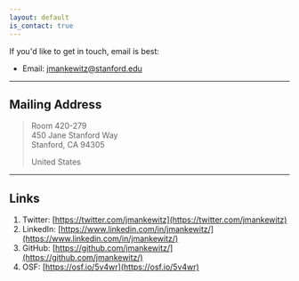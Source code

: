 ```yaml
---
layout: default
is_contact: true
---
```

If you'd like to get in touch, email is best:

* Email: [jmankewitz@stanford.edu](mailto:jmankewitz@stanford.edu)

---

## Mailing Address

> Room 420-279  
> 450 Jane Stanford Way  
> Stanford, CA 94305
>
> United States

---

## Links

1. Twitter: [https://twitter.com/jmankewitz](https://twitter.com/jmankewitz)
2. LinkedIn: [https://www.linkedin.com/in/jmankewitz/](https://www.linkedin.com/in/jmankewitz/)
3. GitHub: [https://github.com/jmankewitz/](https://github.com/jmankewitz/)
4. OSF: [https://osf.io/5v4wr](https://osf.io/5v4wr)
